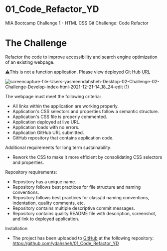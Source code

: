 # 01_Code_Refactor_YD
MIA Bootcamp Challenge 1 - HTML CSS Git Challenge: Code Refactor
# The Challenge 
Refactor the code to improve accessibility and search engine optimization of an existing webpage.

⚠️This is not a function application. Please view deployed Git Hub [URL](https://github.com/ydahsheh/01_Code_Refactor_YD/blob/main/assets/images/Screen%20Shot%202021-12-21%20at%202.17.57%20PM.png)

![screencapture-file-Users-yasmeendahsheh-Desktop-02-Challenge-02-Challenge-Develop-index-html-2021-12-21-14_18_24-edit (1)](https://user-images.githubusercontent.com/93455758/147031990-6af087ea-2ca8-41c8-9b04-5185ae5d06fd.jpg)

The webpage must meet the following criteria:
- All links within the application are working properly.
- Application's CSS selectors and properties follow a semantic structure.
- Application's CSS file is properly commented.
- Application deployed at live URL.
- Application loads with no errors.
- Application GitHub URL submitted.
- GitHub repository that contains application code.

Additional requirements for long term sustainability: 
- Rework the CSS to make it more efficient by consolidating CSS selectors and properties.

Repository requirements:
- Repository has a unique name.
- Repository follows best practices for file structure and naming conventions.
- Repository follows best practices for class/id naming conventions, indentation, quality comments, etc.
- Repository contains multiple descriptive commit messages.
- Repository contains quality README file with description, screenshot, and link to deployed application.

Installation
- The project has been uploaded to [GitHub](https://github.com/) at the following repository:
https://github.com/ydahsheh/01_Code_Refactor_YD
